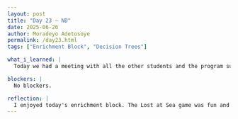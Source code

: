 ```yaml
---
layout: post
title: "Day 23 – ND"
date: 2025-06-26
author: Moradeyo Adetosoye
permalink: /day23.html
tags: ["Enrichment Block", "Decision Trees"]

what_i_learned: |
  Today we had a meeting with all the other students and the program supervisors. Some questions were addressed then we played a short game with our team members. After that we were introduced to the high school teachers that will be working with us, my team's teacher is Ron. He's nice. After lunch I continued with the video on decision trees I was watching yesterday and I learned more about how to plot a decision tree and create one with Python.

blockers: |
  No blockers.

reflection: |
  I enjoyed today's enrichment block. The Lost at Sea game was fun and the game we played to identify our teachers was cool too. Meeting Ron was a pleasant experience. I like the way the guy in the Decision Trees video explains the code, it's easier for me to follow along. 
---
```

